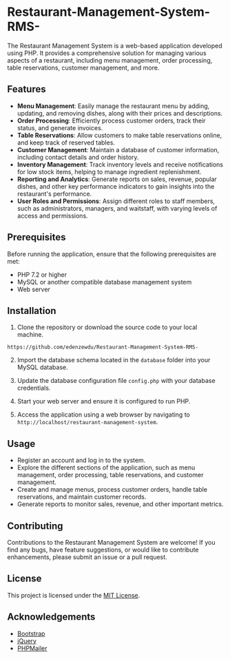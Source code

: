 # Restaurant-Management-System-RMS-

The Restaurant Management System is a web-based application developed using PHP. It provides a comprehensive solution for managing various aspects of a restaurant, including menu management, order processing, table reservations, customer management, and more.

## Features

- **Menu Management**: Easily manage the restaurant menu by adding, updating, and removing dishes, along with their prices and descriptions.
- **Order Processing**: Efficiently process customer orders, track their status, and generate invoices.
- **Table Reservations**: Allow customers to make table reservations online, and keep track of reserved tables.
- **Customer Management**: Maintain a database of customer information, including contact details and order history.
- **Inventory Management**: Track inventory levels and receive notifications for low stock items, helping to manage ingredient replenishment.
- **Reporting and Analytics**: Generate reports on sales, revenue, popular dishes, and other key performance indicators to gain insights into the restaurant's performance.
- **User Roles and Permissions**: Assign different roles to staff members, such as administrators, managers, and waitstaff, with varying levels of access and permissions.

## Prerequisites

Before running the application, ensure that the following prerequisites are met:

- PHP 7.2 or higher
- MySQL or another compatible database management system
- Web server 

## Installation

1. Clone the repository or download the source code to your local machine.
```
https://github.com/edenzewdu/Restaurant-Management-System-RMS-
```

2. Import the database schema located in the `database` folder into your MySQL database.

3. Update the database configuration file `config.php` with your database credentials.

4. Start your web server and ensure it is configured to run PHP.

5. Access the application using a web browser by navigating to `http://localhost/restaurant-management-system`.

## Usage

- Register an account and log in to the system.
- Explore the different sections of the application, such as menu management, order processing, table reservations, and customer management.
- Create and manage menus, process customer orders, handle table reservations, and maintain customer records.
- Generate reports to monitor sales, revenue, and other important metrics.

## Contributing

Contributions to the Restaurant Management System are welcome! If you find any bugs, have feature suggestions, or would like to contribute enhancements, please submit an issue or a pull request.

## License

This project is licensed under the [MIT License](LICENSE).

## Acknowledgements

- [Bootstrap](https://getbootstrap.com/)
- [jQuery](https://jquery.com/)
- [PHPMailer](https://github.com/PHPMailer/PHPMailer)

